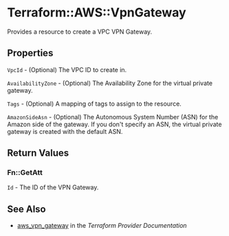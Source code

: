 # Terraform::AWS::VpnGateway

Provides a resource to create a VPC VPN Gateway.

## Properties

`VpcId` - (Optional) The VPC ID to create in.

`AvailabilityZone` - (Optional) The Availability Zone for the virtual private gateway.

`Tags` - (Optional) A mapping of tags to assign to the resource.

`AmazonSideAsn` - (Optional) The Autonomous System Number (ASN) for the Amazon side of the gateway. If you don't specify an ASN, the virtual private gateway is created with the default ASN.


## Return Values

### Fn::GetAtt

`Id` - The ID of the VPN Gateway.

## See Also

* [aws_vpn_gateway](https://www.terraform.io/docs/providers/aws/r/vpn_gateway.html) in the _Terraform Provider Documentation_